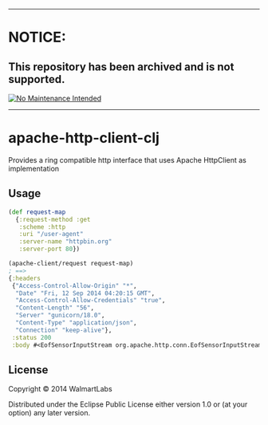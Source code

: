 ***
# NOTICE:

## This repository has been archived and is not supported.

[![No Maintenance Intended](http://unmaintained.tech/badge.svg)](http://unmaintained.tech/)
***

# apache-http-client-clj

Provides a ring compatible http interface that uses Apache HttpClient
as implementation

## Usage

```clojure
(def request-map
  {:request-method :get
   :scheme :http
   :uri "/user-agent"
   :server-name "httpbin.org"
   :server-port 80})

(apache-client/request request-map)
; ==>
{:headers
 {"Access-Control-Allow-Origin" "*",
  "Date" "Fri, 12 Sep 2014 04:20:15 GMT",
  "Access-Control-Allow-Credentials" "true",
  "Content-Length" "56",
  "Server" "gunicorn/18.0",
  "Content-Type" "application/json",
  "Connection" "keep-alive"},
 :status 200
 :body #<EofSensorInputStream org.apache.http.conn.EofSensorInputStream@3f14b553>}
```

## License

Copyright © 2014 WalmartLabs

Distributed under the Eclipse Public License either version 1.0 or (at
your option) any later version.
